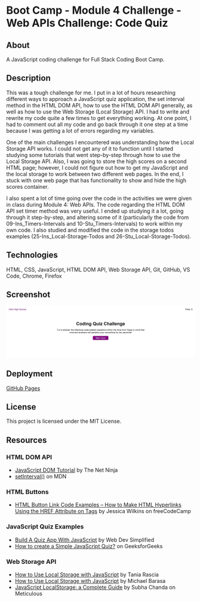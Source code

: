 # Boot Camp - Module 4 Challenge - Web APIs Challenge: Code Quiz

## About

A JavaScript coding challenge for Full Stack Coding Boot Camp.

## Description

This was a tough challenge for me. I put in a lot of hours researching different ways to approach a JavaScript quiz application, the set interval method in the HTML DOM API, how to use the HTML DOM API generally, as well as how to use the Web Storage (Local Storage) API. I had to write and rewrite my code quite a few times to get everything working. At one point, I had to comment out all my code and go back through it one step at a time because I was getting a lot of errors regarding my variables.

One of the main challenges I encountered was understanding how the Local Storage API works. I could not get any of it to function until I started studying some tutorials that went step-by-step through how to use the Local Storage API. Also, I was going to store the high scores on a second HTML page; however, I could not figure out how to get my JavaScript and the local storage to work between two different web pages. In the end, I stuck with one web page that has functionality to show and hide the high scores container.

I also spent a lot of time going over the code in the activities we were given in class during Module 4: Web APIs. The code regarding the HTML DOM API set timer method was very useful. I ended up studying it a lot, going through it step-by-step, and altering some of it (particularly the code from 09-Ins_Timers-Intervals and 10-Stu_Timers-Intervals) to work within my own code. I also studied and modified the code in the storage todos examples (25-Ins_Local-Storage-Todos and 26-Stu_Local-Storage-Todos).

## Technologies

HTML, CSS, JavaScript, HTML DOM API, Web Storage API, Git, GitHub, VS Code, Chrome, Firefox

## Screenshot

![README Screenshot](resources/images/readme-screenshot.jpg)

## Deployment

[GitHub Pages](https://kkarrwrites.github.io/boot-camp-module-04-challenge-code-quiz/)

## License

This project is licensed under the MIT License.

## Resources

### HTML DOM API

- [JavaScript DOM Tutorial](https://www.youtube.com/playlist?list=PL4cUxeGkcC9gfoKa5la9dsdCNpuey2s-V) by The Net Ninja
- [setInterval()](https://developer.mozilla.org/en-US/docs/Web/API/setInterval) on MDN

### HTML Buttons

- [HTML Button Link Code Examples – How to Make HTML Hyperlinks Using the HREF Attribute on Tags](https://www.freecodecamp.org/news/html-button-link-code-examples-how-to-make-html-hyperlinks-using-the-href-attribute-on-tags/) by Jessica Wilkins on freeCodeCamp

### JavaScript Quiz Examples

- [Build A Quiz App With JavaScript](https://youtu.be/riDzcEQbX6k) by Web Dev Simplified
- [How to create a Simple JavaScript Quiz?](https://www.geeksforgeeks.org/how-to-create-a-simple-javascript-quiz/) on GeeksforGeeks

### Web Storage API

- [How to Use Local Storage with JavaScript](https://www.taniarascia.com/how-to-use-local-storage-with-javascript/) by Tania Rascia
- [How to Use Local Storage with JavaScript](https://www.section.io/engineering-education/how-to-use-localstorage-with-javascript/) by Michael Barasa
- [JavaScript LocalStorage: a Complete Guide](https://meticulous.ai/blog/localstorage-complete-guide/) by Subha Chanda on Meticulous
